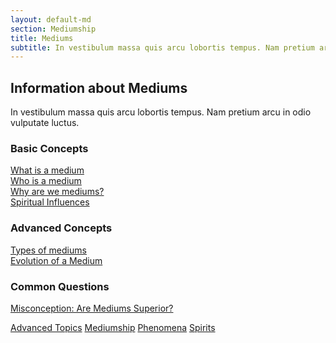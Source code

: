 ```yaml
---
layout: default-md
section: Mediumship
title: Mediums
subtitle: In vestibulum massa quis arcu lobortis tempus. Nam pretium arcu in odio vulputate luctus.
---
```


## Information about Mediums
In vestibulum massa quis arcu lobortis tempus. Nam pretium arcu in odio vulputate luctus.

### Basic Concepts
[What is a medium](about-mediums)  
[Who is a medium](who-is-medium)  
[Why are we mediums?](why-medium)  
[Spiritual Influences](spiritual-influences)  


### Advanced Concepts
[Types of mediums](types-of-mediums)  
[Evolution of a Medium](medium-evolution)  

### Common Questions
[Misconception: Are Mediums Superior?](medium-superiority)  




<a href="../advanced" class="button special">Advanced Topics</a>
<a href="learn" class="button">Mediumship</a>
<a href="phenomena" class="button">Phenomena</a>
<a href="spirits" class="button">Spirits</a>
